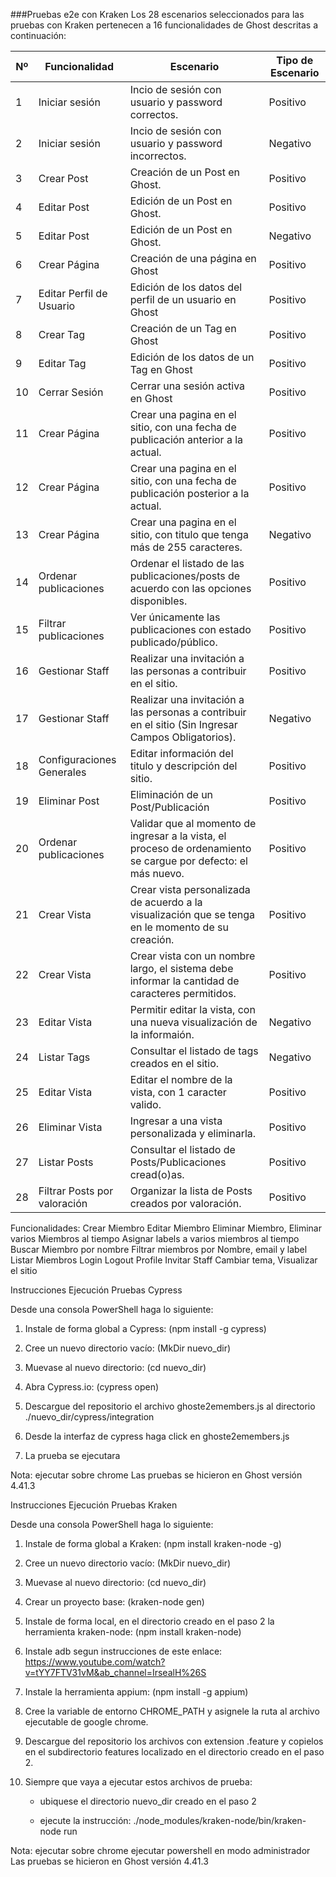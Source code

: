 ###Pruebas e2e con Kraken
Los 28 escenarios seleccionados para las pruebas con Kraken pertenecen a 16 funcionalidades de Ghost descritas a continuación:

| Nº | Funcionalidad                                  | Escenario                                                                                                      | Tipo de Escenario |
| -- | ---------------------------------------------- | -------------------------------------------------------------------------------------------------------------- | ----------------- |
| 1  | Iniciar sesión                                 | Incio de sesión con usuario y password correctos.                                                              | Positivo          |
| 2  | Iniciar sesión                                 | Incio de sesión con usuario y password incorrectos.                                                            | Negativo          |
| 3  | Crear Post                                     | Creación de un Post en Ghost.                                                                                  | Positivo          |
| 4  | Editar Post                                    | Edición de un Post en Ghost.                                                                                   | Positivo          |
| 5  | Editar Post                                    | Edición de un Post en Ghost.                                                                                   | Negativo          |
| 6  | Crear Página                                   | Creación de una página en Ghost                                                                                | Positivo          |
| 7  | Editar Perfil de Usuario                       | Edición de los datos del perfil de un usuario en Ghost                                                         | Positivo          |
| 8  | Crear Tag                                      | Creación de un Tag en Ghost                                                                                    | Positivo          |
| 9  | Editar Tag                                     | Edición de los datos de un Tag en Ghost                                                                        | Positivo          |
| 10 | Cerrar Sesión                                  | Cerrar una sesión activa en Ghost                                                                              | Positivo          |
| 11 | Crear Página                                   | Crear una pagina en el sitio, con una fecha de publicación anterior a la actual.                               | Positivo          |
| 12 | Crear Página                                   | Crear una pagina en el sitio, con una fecha de publicación posterior a la actual.                              | Positivo          |
| 13 | Crear Página                                   | Crear una pagina en el sitio, con titulo que tenga más de 255 caracteres.                                      | Negativo          |
| 14 | Ordenar publicaciones                          | Ordenar el listado de las publicaciones/posts de acuerdo con las opciones disponibles.                         | Positivo          |
| 15 | Filtrar publicaciones                          | Ver únicamente las publicaciones con estado publicado/público.                                                 | Positivo          |
| 16 | Gestionar Staff                                | Realizar una invitación a las personas a contribuir en el sitio.                                               | Positivo          |
| 17 | Gestionar Staff                                | Realizar una invitación a las personas a contribuir en el sitio (Sin Ingresar Campos Obligatorios).            | Negativo          |
| 18 | Configuraciones Generales                      | Editar información del titulo y descripción del sitio.                                                         | Positivo          |
| 19 | Eliminar Post                                  | Eliminación de un Post/Publicación                                                                             | Positivo          |
| 20 | Ordenar publicaciones                          | Validar que al momento de ingresar a la vista, el proceso de ordenamiento se cargue por defecto: el más nuevo. | Positivo          |
| 21 | Crear Vista                                    | Crear vista personalizada de acuerdo a la visualización que se tenga en le momento de su creación.             | Positivo          |
| 22 | Crear Vista                                    | Crear vista con un nombre largo, el sistema debe informar la cantidad de caracteres permitidos.                | Positivo          |
| 23 | Editar Vista                                   | Permitir editar la vista, con una nueva visualización de la informaión.                                        | Negativo          |
| 24 | Listar Tags                                    | Consultar el listado de tags creados en el sitio.                                                              | Negativo          |
| 25 | Editar Vista                                   | Editar el nombre de la vista, con 1 caracter valido.                                                           | Positivo          |
| 26 | Eliminar Vista                                 | Ingresar a una vista personalizada y eliminarla.                                                               | Positivo          |
| 27 | Listar Posts                                   | Consultar el listado de Posts/Publicaciones cread(o)as.                                                        | Positivo          |
| 28 | Filtrar Posts por valoración                   | Organizar la lista de Posts creados por valoración.                                                            | Positivo          |

Funcionalidades:
Crear Miembro
Editar Miembro
Eliminar Miembro, Eliminar varios Miembros al tiempo
Asignar labels a varios miembros al tiempo
Buscar Miembro por nombre
Filtrar miembros por Nombre, email y label
Listar Miembros
Login
Logout
Profile
Invitar Staff
Cambiar tema, Visualizar el sitio

Instrucciones Ejecución Pruebas Cypress

Desde una consola PowerShell haga lo siguiente:

1. Instale de forma global a Cypress:  (npm install -g cypress)

2. Cree un nuevo directorio vacío: (MkDir nuevo_dir)

2. Muevase al nuevo directorio: (cd nuevo_dir)

3. Abra Cypress.io: (cypress open)

4. Descargue del repositorio el archivo ghoste2emembers.js al directorio ./nuevo_dir/cypress/integration

5. Desde la interfaz de cypress haga click en ghoste2emembers.js

6. La prueba se ejecutara



Nota: ejecutar sobre chrome
           Las pruebas se hicieron en Ghost versión 4.41.3












Instrucciones Ejecución Pruebas Kraken


Desde una consola PowerShell haga lo siguiente:

1. Instale de forma global a Kraken:  (npm install kraken-node -g)

2. Cree un nuevo directorio vacío: (MkDir nuevo_dir)

2. Muevase al nuevo directorio: (cd nuevo_dir)

3. Crear un proyecto base: (kraken-node gen)

4. Instale de forma local, en el directorio creado en el paso 2 la herramienta kraken-node: (npm install kraken-node)

5. Instale adb segun instrucciones de este enlace: https://www.youtube.com/watch?v=tYY7FTV31vM&ab_channel=IrsealH%26S

6. Instale la herramienta appium: (npm install -g appium)

7. Cree la variable de entorno CHROME_PATH y asignele la ruta al archivo ejecutable de google chrome.

8. Descargue del repositorio los archivos con extension .feature y copielos en el subdirectorio features localizado    en el directorio creado en el paso 2.

9. Siempre que vaya a ejecutar estos archivos de prueba:
   
   - ubiquese el directorio nuevo_dir creado en el paso 2
   
   - ejecute la instrucción: ./node_modules/kraken-node/bin/kraken-node run




Nota: ejecutar sobre chrome
      ejecutar powershell en modo administrador
      Las pruebas se hicieron en Ghost versión 4.41.3
